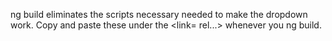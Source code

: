 ng build eliminates the scripts necessary needed to make the dropdown work. 
Copy and paste these under the <link= rel...> whenever you ng build. 
 
<script src="https://ajax.googleapis.com/ajax/libs/jquery/3.2.1/jquery.min.js"></script> 
<script src="https://maxcdn.bootstrapcdn.com/bootstrap/3.3.7/js/bootstrap.min.js"></script>